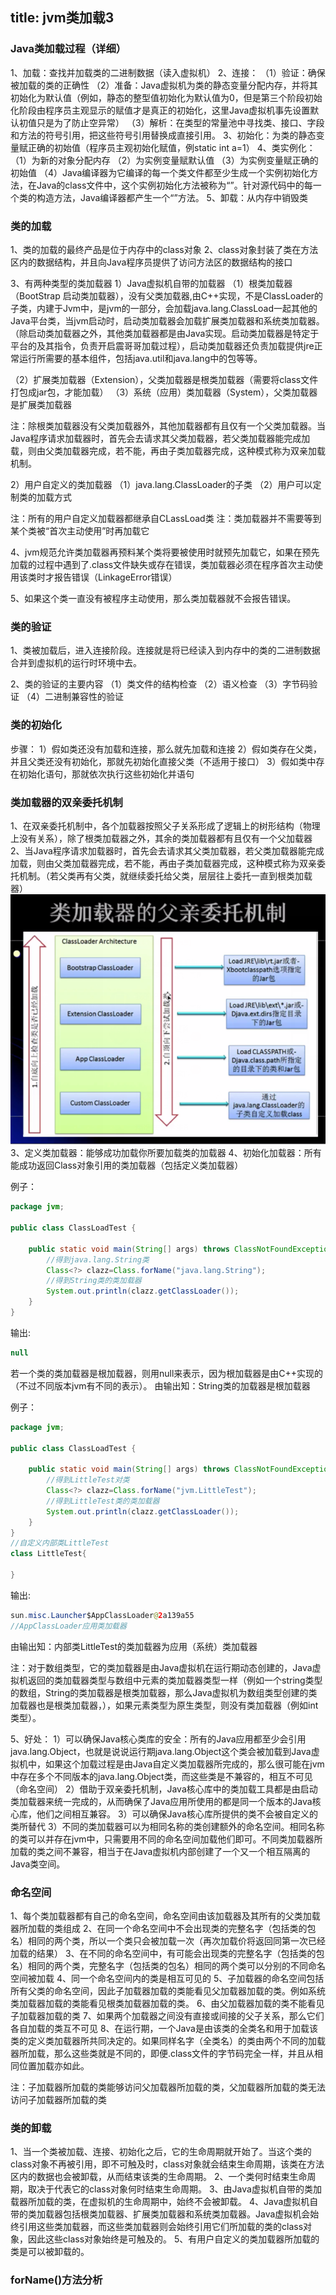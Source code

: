 title: jvm类加载3
---
### Java类加载过程（详细）
1、加载：查找并加载类的二进制数据（读入虚拟机）
2、连接：
（1）验证：确保被加载的类的正确性
（2）准备：Java虚拟机为类的静态变量分配内存，并将其初始化为默认值（例如，静态的整型值初始化为默认值为0，但是第三个阶段初始化阶段由程序员主观显示的赋值才是真正的初始化，这里Java虚拟机事先设置默认初值只是为了防止空异常）
（3）解析：在类型的常量池中寻找类、接口、字段和方法的符号引用，把这些符号引用替换成直接引用。
3、初始化：为类的静态变量赋正确的初始值（程序员主观初始化赋值，例static int a=1）
4、类实例化：
（1）为新的对象分配内存
（2）为实例变量赋默认值
（3）为实例变量赋正确的初始值
（4）Java编译器为它编译的每一个类文件都至少生成一个实例初始化方法，在Java的class文件中，这个实例初始化方法被称为“<init>”。针对源代码中的每一个类的构造方法，Java编译器都产生一个“<init>”方法。
5、卸载：从内存中销毁类

### 类的加载
1、类的加载的最终产品是位于内存中的class对象
2、class对象封装了类在方法区内的数据结构，并且向Java程序员提供了访问方法区的数据结构的接口

3、有两种类型的类加载器
1）Java虚拟机自带的加载器
（1）根类加载器（BootStrap 启动类加载器），没有父类加载器,由C++实现，不是ClassLoader的子类，内建于Jvm中，是jvm的一部分，会加载java.lang.ClassLoad一起其他的Java平台类，当jvm启动时，启动类加载器会加载扩展类加载器和系统类加载器。（除启动类加载器之外，其他类加载器都是由Java实现。启动类加载器是特定于平台的及其指令，负责开启震哥哥加载过程），启动类加载器还负责加载提供jre正常运行所需要的基本组件，包括java.util和java.lang中的包等等。 

（2）扩展类加载器（Extension），父类加载器是根类加载器（需要将class文件打包成jar包，才能加载）
（3）系统（应用）类加载器（System），父类加载器是扩展类加载器

注：除根类加载器没有父类加载器外，其他加载器都有且仅有一个父类加载器。当Java程序请求加载器时，首先会去请求其父类加载器，若父类加载器能完成加载，则由父类加载器完成，若不能，再由子类加载器完成，这种模式称为双亲加载机制。

2）用户自定义的类加载器
（1）java.lang.ClassLoader的子类
（2）用户可以定制类的加载方式

注：所有的用户自定义加载器都继承自CLassLoad类
注：类加载器并不需要等到某个类被“首次主动使用”时再加载它

4、jvm规范允许类加载器再预料某个类将要被使用时就预先加载它，如果在预先加载的过程中遇到了.class文件缺失或存在错误，类加载器必须在程序首次主动使用该类时才报告错误（LinkageError错误）

5、如果这个类一直没有被程序主动使用，那么类加载器就不会报告错误。

### 类的验证
1、类被加载后，进入连接阶段。连接就是将已经读入到内存中的类的二进制数据合并到虚拟机的运行时环境中去。

2、类的验证的主要内容
（1）类文件的结构检查
（2）语义检查
（3）字节码验证
（4）二进制兼容性的验证

### 类的初始化
步骤：
1）假如类还没有加载和连接，那么就先加载和连接
2）假如类存在父类，并且父类还没有初始化，那就先初始化直接父类（不适用于接口）
3）假如类中存在初始化语句，那就依次执行这些初始化并语句  

### 类加载器的双亲委托机制
1、在双亲委托机制中，各个加载器按照父子关系形成了逻辑上的树形结构（物理上没有关系），除了根类加载器之外，其余的类加载器都有且仅有一个父加载器
2、当Java程序请求加载器时，首先会去请求其父类加载器，若父类加载器能完成加载，则由父类加载器完成，若不能，再由子类加载器完成，这种模式称为双亲委托机制。（若父类再有父类，就继续委托给父类，层层往上委托一直到根类加载器）
![Image text](https://github.com/Tingzi123/blog/blob/master/_posts/picture/jvmclassload1.png?raw=true)
3、定义类加载器：能够成功加载你所要加载类的加载器
4、初始化加载器：所有能成功返回Class对象引用的类加载器（包括定义类加载器）

例子：
```java
package jvm;

public class ClassLoadTest {

	public static void main(String[] args) throws ClassNotFoundException {
		//得到java.lang.String类
		Class<?> clazz=Class.forName("java.lang.String");
		//得到String类的类加载器
		System.out.println(clazz.getClassLoader());
	}
}
```
输出:
```java
null
```
若一个类的类加载器是根加载器，则用null来表示，因为根加载器是由C++实现的（不过不同版本jvm有不同的表示）。
由输出知：String类的加载器是根加载器

例子：
```java
package jvm;

public class ClassLoadTest {

	public static void main(String[] args) throws ClassNotFoundException {
		//得到LittleTest对类
		Class<?> clazz=Class.forName("jvm.LittleTest");
		//得到LittleTest类的类加载器
		System.out.println(clazz.getClassLoader());
	}
}
//自定义内部类LittleTest
class LittleTest{
	
}
```
输出:
```java
sun.misc.Launcher$AppClassLoader@2a139a55
//AppClassLoader应用类加载器
```
由输出知：内部类LittleTest的类加载器为应用（系统）类加载器

注：对于数组类型，它的类加载器是由Java虚拟机在运行期动态创建的，Java虚拟机返回的类加载器类型与数组中元素的类加载器类型一样（例如一个string类型的数组，String的类加载器是根类加载器，那么Java虚拟机为数组类型创建的类加载器也是根类加载器，），如果元素类型为原生类型，则没有类加载器（例如int类型）。

5、好处：
1）可以确保Java核心类库的安全：所有的Java应用都至少会引用java.lang.Object，也就是说说运行期java.lang.Object这个类会被加载到Java虚拟机中，如果这个加载过程是由Java自定义类加载器所完成的，那么很可能在jvm中存在多个不同版本的java.lang.Object类，而这些类是不兼容的，相互不可见（命名空间）
2）借助于双亲委托机制，Java核心库中的类加载工具都是由启动类加载器来统一完成的，从而确保了Java应用所使用的都是同一个版本的Java核心库，他们之间相互兼容。
3）可以确保Java核心库所提供的类不会被自定义的类所替代
3）不同的类加载器可以为相同名称的类创建额外的命名空间。相同名称的类可以并存在jvm中，只需要用不同的命名空间加载他们即可。不同类加载器所加载的类之间不兼容，相当于在Java虚拟机内部创建了一个又一个相互隔离的Java类空间。

### 命名空间
1、每个类加载器都有自己的命名空间，命名空间由该加载器及其所有的父类加载器所加载的类组成
2、在同一个命名空间中不会出现类的完整名字（包括类的包名）相同的两个类，所以一个类只会被加载一次（再次加载价将返回同第一次已经加载的结果）
3、在不同的命名空间中，有可能会出现类的完整名字（包括类的包名）相同的两个类，完整名字（包括类的包名）相同的两个类可以分别的不同命名空间被加载
4、同一个命名空间内的类是相互可见的
5、子加载器的命名空间包括所有父类的命名空间，因此子加载器加载的类能看见父加载器加载的类。例如系统类加载器加载的类能看见根类加载器加载的类。
6、由父加载器加载的类不能看见子加载器加载的类
7、如果两个加载器之间没有直接或间接的父子关系，那么它们各自加载的类互不可见
8、在运行期，一个Java是由该类的全类名和用于加载该类的定义类加载器所共同决定的。如果同样名字（全类名）的类由两个不同的加载器所加载，那么这些类就是不同的，即便.class文件的字节码完全一样，并且从相同位置加载亦如此。

注：子加载器所加载的类能够访问父加载器所加载的类，父加载器所加载的类无法访问子加载器所加载的类 

### 类的卸载
1、当一个类被加载、连接、初始化之后，它的生命周期就开始了。当这个类的class对象不再被引用，即不可触及时，class对象就会结束生命周期，该类在方法区内的数据也会被卸载，从而结束该类的生命周期。
2、一个类何时结束生命周期，取决于代表它的class对象何时结束生命周期。
3、由Java虚拟机自带的类加载器所加载的类，在虚拟机的生命周期中，始终不会被卸载。
4、Java虚拟机自带的类加载器包括根类加载器、扩展类加载器和系统类加载器。Java虚拟机会始终引用这些类加载器，而这些类加载器则会始终引用它们所加载的类的class对象，因此这些class对象始终是可触及的。
5、有用户自定义的类加载器所加载的类是可以被卸载的。

### forName()方法分析